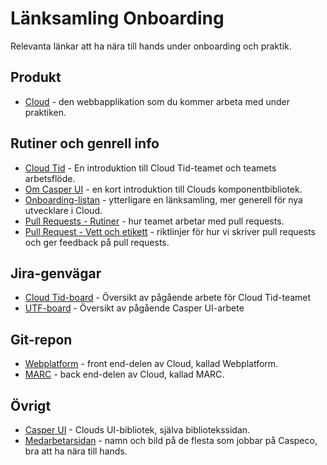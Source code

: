 # Länksamling Onboarding

Relevanta länkar att ha nära till hands under onboarding och  praktik.

## Produkt
* [Cloud](cloud.caspeco.se/) - den webbapplikation som du kommer arbeta med under praktiken.

## Rutiner och genrell info
* [Cloud Tid](https://caspeco.atlassian.net/wiki/spaces/CMT/pages/1666318382/Team+Cloud+Tid) - En introduktion till Cloud Tid-teamet och teamets arbetsflöde.
* [Om Casper UI](https://caspeco.atlassian.net/wiki/spaces/CM/pages/833978411/Clouds+UI-bibliotek+Casper+UI) - en kort introduktion till Clouds komponentbibliotek.
* [Onboarding-listan](https://caspeco.atlassian.net/wiki/spaces/CM/pages/759496933/Onboarding+Utvecklare+Cloud) - ytterligare en länksamling, mer generell för nya utvecklare i Cloud.
* [Pull Requests - Rutiner](https://caspeco.atlassian.net/wiki/spaces/CMT/pages/1359708192/Pull+requests) - hur teamet arbetar med pull requests.
* [Pull Request - Vett och etikett](https://caspeco.atlassian.net/wiki/spaces/CM/pages/1243480114/Att+arbeta+med+pull+requests+-+vett+och+etikett) - riktlinjer för hur vi skriver pull requests och ger feedback på pull requests.

## Jira-genvägar
* [Cloud Tid-board](https://caspeco.atlassian.net/secure/RapidBoard.jspa?projectKey=SM&rapidView=100) - Översikt av pågående arbete för Cloud Tid-teamet
* [UTF-board](https://caspeco.atlassian.net/jira/software/projects/UTF/boards/66) - Översikt av pågående Casper UI-arbete

## Git-repon
* [Webplatform](https://github.com/Caspeco/WebPlatform) - front end-delen av Cloud, kallad Webplatform.
* [MARC](https://github.com/Caspeco/MARC) - back end-delen av Cloud, kallad MARC.

## Övrigt
* [Casper UI](http://casperui.caspeco.com/) - Clouds UI-bibliotek, själva bibliotekssidan.
* [Medarbetarsidan](https://www.caspeco.se/medarbetare/) - namn och bild på de flesta som jobbar på Caspeco, bra att ha nära till hands.
